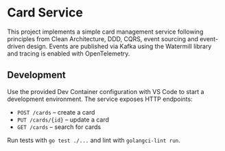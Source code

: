 # Card Service

This project implements a simple card management service following principles from Clean Architecture, DDD, CQRS, event sourcing and event-driven design. Events are published via Kafka using the Watermill library and tracing is enabled with OpenTelemetry.

## Development

Use the provided Dev Container configuration with VS Code to start a development environment. The service exposes HTTP endpoints:

- `POST /cards` – create a card
- `PUT /cards/{id}` – update a card
- `GET /cards` – search for cards

Run tests with `go test ./...` and lint with `golangci-lint run`.
